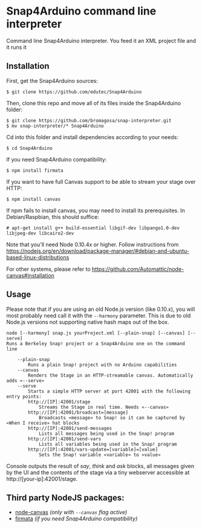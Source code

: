 # Snap4Arduino command line interpreter
Command line Snap4Arduino interpreter. You feed it an XML project file and it runs it

## Installation

First, get the Snap4Arduino sources:

```
$ git clone https://github.com/edutec/Snap4Arduino
```

Then, clone this repo and move all of its files inside the Snap4Arduino folder:

```
$ git clone https://github.com/bromagosa/snap-interpreter.git
$ mv snap-interpreter/* Snap4Arduino
```

Cd into this folder and install dependencies according to your needs:

```
$ cd Snap4Arduino
```

If you need Snap4Arduino compatibility:

```
$ npm install firmata
```

If you want to have full Canvas support to be able to stream your stage over HTTP:

```
$ npm install canvas 
```

If npm fails to install canvas, you may need to install its prerequisites. In Debian/Raspbian, this should suffice:

```
# apt-get install g++ build-essential libgif-dev libpango1.0-dev libjpeg-dev libcairo2-dev
```

Note that you'll need Node 0.10.4x or higher. Follow instructions from https://nodejs.org/en/download/package-manager/#debian-and-ubuntu-based-linux-distributions

For other systems, please refer to https://github.com/Automattic/node-canvas#installation

## Usage

Please note that if you are using an old Node.js version (like 0.10.x), you will most probably need call it with the ``--harmony`` parameter. This is due to old Node.js versions not supporting native hash maps out of the box.

```
node [--harmony] snap.js yourProject.xml [--plain-snap] [--canvas] [--serve]
Runs a Berkeley Snap! project or a Snap4Arduino one on the command line

	--plain-snap
		Runs a plain Snap! project with no Arduino capabilities
	--canvas
		Renders the Stage in an HTTP-streamable canvas. Automatically adds «--serve»
	--serve
		Starts a simple HTTP server at port 42001 with the following entry points:
		http://[IP]:42001/stage
			Streams the Stage in real time. Needs «--canvas»
		http://[IP]:42001/broadcast=[message]
			Broadcasts «message» to Snap! so it can be captured by «When I receive» hat blocks
		http://[IP]:42001/send-messages
			Lists all messages being used in the Snap! program
		http://[IP]:42001/send-vars
			Lists all variables being used in the Snap! program
		http://[IP]:42001/vars-update=[variable]=[value]
			Sets the Snap! variable «variable» to «value»
```

Console outputs the result of *say*, *think* and *ask* blocks, all messages given by the UI and the contents of the stage via a tiny webserver accessible at http://[your-ip]:42001/stage.

## Third party NodeJS packages:
* [node-canvas](https://github.com/Automattic/node-canvas) _(only with ``--canvas`` flag active)_
* [firmata](https://github.com/jgautier/firmata) _(if you need Snap4Arduino compatibility)_
